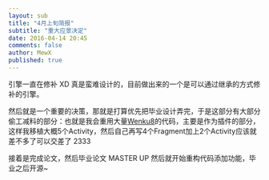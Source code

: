 ```yaml
---
layout: sub
title: "4月上旬简报"
subtitle: "重大应景决定"
date: 2016-04-14 20:45
comments: false
author: MewX
published: true
---
```


引擎一直在修补 XD 真是蛮难设计的，目前做出来的一个是可以通过继承的方式修补的引擎。

然后就是一个重要的决策，那就是打算优先把毕业设计弄完，于是这部分有大部分偷工减料的部分：也就是我会重用大量[Wenku8](https://github.com/MewX/light-novel-library_Wenku8_Android)的代码，主要是作为插件的部分，这样我移植大概5个Activity，然后自己再写4个Fragment加上2个Activity应该就差不多了可以交差了 2333

接着是完成论文，然后毕业论文 MASTER UP 然后就开始重构代码添加功能，毕业之后开源~
